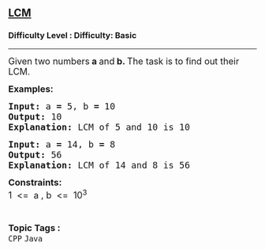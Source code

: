 <h2><a href="https://www.geeksforgeeks.org/problems/lcm/1?page=2&category=CPP&status=unsolved&sortBy=submissions">LCM</a></h2><h3>Difficulty Level : Difficulty: Basic</h3><hr><div class="problems_problem_content__Xm_eO"><p><span style="font-size: 18px;">Given two numbers<strong>&nbsp;a&nbsp;</strong>and<strong>&nbsp;b. </strong>The task is to find out their LCM.</span></p>
<p><span style="font-size: 18px;"><strong>Examples:</strong></span></p>
<pre><span style="font-size: 18px;"><strong>Input: </strong>a<strong> = </strong>5, b<strong> = </strong>10
<strong>Output: </strong>10
<strong>Explanation: </strong>LCM of 5 and 10 is 10</span></pre>
<pre><span style="font-size: 18px;"><strong>Input: </strong>a<strong> = </strong>14, b<strong> = </strong>8
<strong>Output: </strong>56
<strong>Explanation: </strong>LCM of 14 and 8 is 56</span></pre>
<p><span style="font-size: 18px;"><strong>Constraints:</strong><br>1&nbsp; &lt;=&nbsp; a , b&nbsp; &lt;=&nbsp; 10<sup>3</sup></span></p></div><br><p><span style=font-size:18px><strong>Topic Tags : </strong><br><code>CPP</code>&nbsp;<code>Java</code>&nbsp;